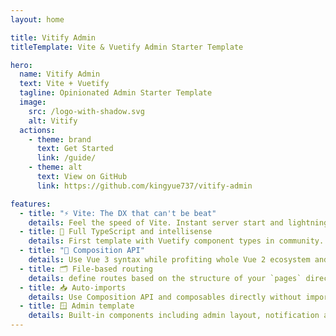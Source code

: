 ```yaml
---
layout: home

title: Vitify Admin
titleTemplate: Vite & Vuetify Admin Starter Template

hero:
  name: Vitify Admin
  text: Vite + Vuetify
  tagline: Opinionated Admin Starter Template
  image:
    src: /logo-with-shadow.svg
    alt: Vitify
  actions:
    - theme: brand
      text: Get Started
      link: /guide/
    - theme: alt
      text: View on GitHub
      link: https://github.com/kingyue737/vitify-admin

features:
  - title: "⚡ Vite: The DX that can't be beat"
    details: Feel the speed of Vite. Instant server start and lightning fast HMR that stays fast regardless of the app size.
  - title: 🦾 Full TypeScript and intellisense
    details: First template with Vuetify component types in community. Enjoy writing all source code and configs with TypeScript.
  - title: "🖖 Composition API"
    details: Use Vue 3 syntax while profiting whole Vue 2 ecosystem and community. Out of box for stable production.
  - title: 🗂️ File-based routing
    details: define routes based on the structure of your `pages` directory.
  - title: 📥 Auto-imports
    details: Use Composition API and composables directly without import.
  - title: 🪟 Admin template
    details: Built-in components including admin layout, notification and theme settings.
---
```

